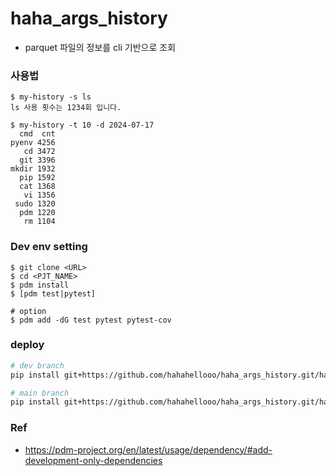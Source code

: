 # haha_args_history
- parquet 파일의 정보를 cli 기반으로 조회

### 사용법
```
$ my-history -s ls
ls 사용 횟수는 1234회 입니다.

$ my-history -t 10 -d 2024-07-17
  cmd  cnt
pyenv 4256
   cd 3472
  git 3396
mkdir 1932
  pip 1592
  cat 1368
   vi 1356
 sudo 1320
  pdm 1220
   rm 1104
```

### Dev env setting 
```
$ git clone <URL>
$ cd <PJT_NAME>
$ pdm install
$ [pdm test|pytest]

# option
$ pdm add -dG test pytest pytest-cov
```

### deploy
```bash
# dev branch
pip install git+https://github.com/hahahellooo/haha_args_history.git/haha_args_history.git@0.2.0/args

# main branch
pip install git+https://github.com/hahahellooo/haha_args_history.git/haha_args_history.git@main
```

### Ref
-  https://pdm-project.org/en/latest/usage/dependency/#add-development-only-dependencies
